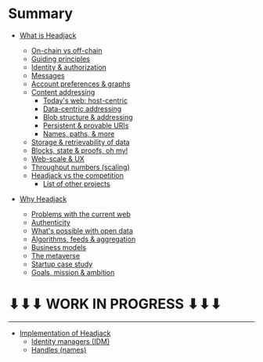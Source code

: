 # Summary

- [What is Headjack](introduction.md)
    - [On-chain vs off-chain](on_off_chain.md)
    - [Guiding principles](principles.md)
    - [Identity & authorization](identity.md)
    - [Messages](messages.md)
    - [Account preferences & graphs](account_preferences.md)
    - [Content addressing](addressing.md)
        - [Today's web: host-centric](host_centric.md)
        - [Data-centric addressing](data_centric.md)
        - [Blob structure & addressing](blob_structure.md)
        - [Persistent & provable URIs](uris.md)
        - [Names, paths, & more](names_and_paths.md)
    - [Storage & retrievability of data](store_and_retrieve.md)
    - [Blocks, state & proofs, oh my!](blocks_state_proofs.md)
    - [Web-scale & UX](web_scale.md)
    - [Throughput numbers (scaling)](numbers.md)
    - [Headjack vs the competition](competition.md)
        - [List of other projects](others_list.md)
        <!-- - [Shortcomings of Headjack](headjack_cons.md) -->

- [Why Headjack](motivation.md)
    - [Problems with the current web](problems_with_the_web.md)
    - [Authenticity](authenticity.md)
    - [What's possible with open data](possibilities.md)
    - [Algorithms, feeds & aggregation](algorithms_feeds_aggregation.md)
    - [Business models](business_models.md)
    - [The metaverse](metaverse.md)
    - [Startup case study](startup_case_study.md)
    - [Goals, mission & ambition](mission_ambition.md)

# ⬇⬇⬇ WORK IN PROGRESS ⬇⬇⬇

---

- [Implementation of Headjack](execution.md)
    - [Identity managers (IDM)](IDM.md)
    - [Handles (names)](handles.md)

<!-- 
- [Execution (how)](execution.md)
    - [Block & state structure](block_state_structure.md)
    - [Tokenomics](tokenomics.md)
    - [Handles (names)](handles.md)
    - [Identity managers (IDM)](IDM.md)
    - [Application architectures](architecture.md)
    - [Moderation](moderation.md)
    - [Open questions & concerns](concerns.md)
    - [Roadmap](roadmap.md)

    - [Example flow of actions & events]()
-->
